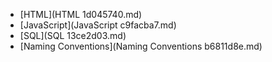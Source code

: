* [HTML](HTML 1d045740.md)
* [JavaScript](JavaScript c9facba7.md)
* [SQL](SQL 13ce2d03.md)
* [Naming Conventions](Naming Conventions b6811d8e.md)